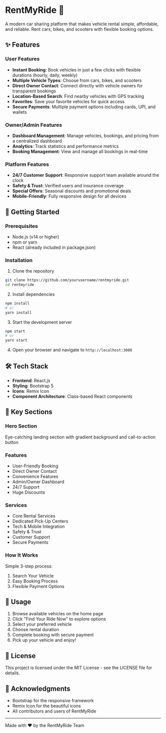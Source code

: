 # RentMyRide 🚗

A modern car sharing platform that makes vehicle rental simple, affordable, and reliable. Rent cars, bikes, and scooters with flexible booking options.

## ✨ Features

### User Features
- **Instant Booking**: Book vehicles in just a few clicks with flexible durations (hourly, daily, weekly)
- **Multiple Vehicle Types**: Choose from cars, bikes, and scooters
- **Direct Owner Contact**: Connect directly with vehicle owners for transparent bookings
- **Location-Based Search**: Find nearby vehicles with GPS tracking
- **Favorites**: Save your favorite vehicles for quick access
- **Secure Payments**: Multiple payment options including cards, UPI, and wallets

### Owner/Admin Features
- **Dashboard Management**: Manage vehicles, bookings, and pricing from a centralized dashboard
- **Analytics**: Track statistics and performance metrics
- **Booking Management**: View and manage all bookings in real-time

### Platform Features
- **24/7 Customer Support**: Responsive support team available around the clock
- **Safety & Trust**: Verified users and insurance coverage
- **Special Offers**: Seasonal discounts and promotional deals
- **Mobile-Friendly**: Fully responsive design for all devices

## 🚀 Getting Started

### Prerequisites
- Node.js (v14 or higher)
- npm or yarn
- React (already included in package.json)

### Installation

1. Clone the repository
```bash
git clone https://github.com/yourusername/rentmyride.git
cd rentmyride
```

2. Install dependencies
```bash
npm install
# or
yarn install
```

3. Start the development server
```bash
npm start
# or
yarn start
```

4. Open your browser and navigate to `http://localhost:3000`

## 🛠️ Tech Stack

- **Frontend**: React.js
- **Styling**: Bootstrap 5
- **Icons**: Remix Icon
- **Component Architecture**: Class-based React components


## 🎨 Key Sections

### Hero Section
Eye-catching landing section with gradient background and call-to-action button

### Features
- User-Friendly Booking
- Direct Owner Contact
- Convenience Features
- Admin/Owner Dashboard
- 24/7 Support
- Huge Discounts

### Services
- Core Rental Services
- Dedicated Pick-Up Centers
- Tech & Mobile Integration
- Safety & Trust
- Customer Support
- Secure Payments

### How It Works
Simple 3-step process:
1. Search Your Vehicle
2. Easy Booking Process
3. Flexible Payment Options

## 🎯 Usage

1. Browse available vehicles on the home page
2. Click "Find Your Ride Now" to explore options
3. Select your preferred vehicle
4. Choose rental duration
5. Complete booking with secure payment
6. Pick up your vehicle and enjoy!

## 📝 License

This project is licensed under the MIT License - see the LICENSE file for details.

## 🙏 Acknowledgments

- Bootstrap for the responsive framework
- Remix Icon for the beautiful icons
- All contributors and users of RentMyRide

---

Made with ❤️ by the RentMyRide Team
